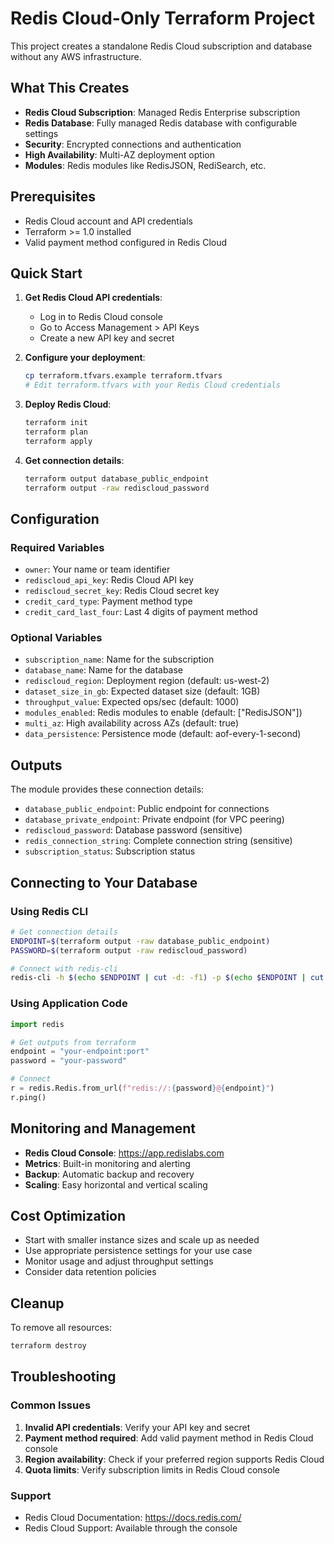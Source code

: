 # Redis Cloud-Only Terraform Project

This project creates a standalone Redis Cloud subscription and database without any AWS infrastructure.

## What This Creates

- **Redis Cloud Subscription**: Managed Redis Enterprise subscription
- **Redis Database**: Fully managed Redis database with configurable settings
- **Security**: Encrypted connections and authentication
- **High Availability**: Multi-AZ deployment option
- **Modules**: Redis modules like RedisJSON, RediSearch, etc.

## Prerequisites

- Redis Cloud account and API credentials
- Terraform >= 1.0 installed
- Valid payment method configured in Redis Cloud

## Quick Start

1. **Get Redis Cloud API credentials**:
   - Log in to Redis Cloud console
   - Go to Access Management > API Keys
   - Create a new API key and secret

2. **Configure your deployment**:
   ```bash
   cp terraform.tfvars.example terraform.tfvars
   # Edit terraform.tfvars with your Redis Cloud credentials
   ```

3. **Deploy Redis Cloud**:
   ```bash
   terraform init
   terraform plan
   terraform apply
   ```

4. **Get connection details**:
   ```bash
   terraform output database_public_endpoint
   terraform output -raw rediscloud_password
   ```

## Configuration

### Required Variables

- `owner`: Your name or team identifier
- `rediscloud_api_key`: Redis Cloud API key
- `rediscloud_secret_key`: Redis Cloud secret key
- `credit_card_type`: Payment method type
- `credit_card_last_four`: Last 4 digits of payment method

### Optional Variables

- `subscription_name`: Name for the subscription
- `database_name`: Name for the database
- `rediscloud_region`: Deployment region (default: us-west-2)
- `dataset_size_in_gb`: Expected dataset size (default: 1GB)
- `throughput_value`: Expected ops/sec (default: 1000)
- `modules_enabled`: Redis modules to enable (default: ["RedisJSON"])
- `multi_az`: High availability across AZs (default: true)
- `data_persistence`: Persistence mode (default: aof-every-1-second)

## Outputs

The module provides these connection details:

- `database_public_endpoint`: Public endpoint for connections
- `database_private_endpoint`: Private endpoint (for VPC peering)
- `rediscloud_password`: Database password (sensitive)
- `redis_connection_string`: Complete connection string (sensitive)
- `subscription_status`: Subscription status

## Connecting to Your Database

### Using Redis CLI

```bash
# Get connection details
ENDPOINT=$(terraform output -raw database_public_endpoint)
PASSWORD=$(terraform output -raw rediscloud_password)

# Connect with redis-cli
redis-cli -h $(echo $ENDPOINT | cut -d: -f1) -p $(echo $ENDPOINT | cut -d: -f2) -a $PASSWORD
```

### Using Application Code

```python
import redis

# Get outputs from terraform
endpoint = "your-endpoint:port"
password = "your-password"

# Connect
r = redis.Redis.from_url(f"redis://:{password}@{endpoint}")
r.ping()
```

## Monitoring and Management

- **Redis Cloud Console**: https://app.redislabs.com
- **Metrics**: Built-in monitoring and alerting
- **Backup**: Automatic backup and recovery
- **Scaling**: Easy horizontal and vertical scaling

## Cost Optimization

- Start with smaller instance sizes and scale up as needed
- Use appropriate persistence settings for your use case
- Monitor usage and adjust throughput settings
- Consider data retention policies

## Cleanup

To remove all resources:

```bash
terraform destroy
```

## Troubleshooting

### Common Issues

1. **Invalid API credentials**: Verify your API key and secret
2. **Payment method required**: Add valid payment method in Redis Cloud console
3. **Region availability**: Check if your preferred region supports Redis Cloud
4. **Quota limits**: Verify subscription limits in Redis Cloud console

### Support

- Redis Cloud Documentation: https://docs.redis.com/
- Redis Cloud Support: Available through the console